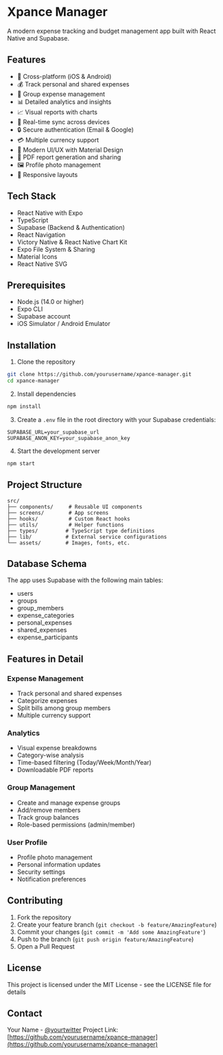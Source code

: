 # Xpance Manager

A modern expense tracking and budget management app built with React Native and Supabase.

## Features

- 📱 Cross-platform (iOS & Android)
- 💰 Track personal and shared expenses
- 👥 Group expense management
- 📊 Detailed analytics and insights
- 📈 Visual reports with charts
- 🔄 Real-time sync across devices
- 🔒 Secure authentication (Email & Google)
- 💳 Multiple currency support
- 📱 Modern UI/UX with Material Design
- 📄 PDF report generation and sharing
- 🖼️ Profile photo management
- 🌙 Responsive layouts

## Tech Stack

- React Native with Expo
- TypeScript
- Supabase (Backend & Authentication)
- React Navigation
- Victory Native & React Native Chart Kit
- Expo File System & Sharing
- Material Icons
- React Native SVG

## Prerequisites

- Node.js (14.0 or higher)
- Expo CLI
- Supabase account
- iOS Simulator / Android Emulator

## Installation

1. Clone the repository

```bash
git clone https://github.com/yourusername/xpance-manager.git
cd xpance-manager
```

2. Install dependencies

```bash
npm install
```

3. Create a `.env` file in the root directory with your Supabase credentials:

```
SUPABASE_URL=your_supabase_url
SUPABASE_ANON_KEY=your_supabase_anon_key
```

4. Start the development server

```bash
npm start
```

## Project Structure

```
src/
├── components/     # Reusable UI components
├── screens/        # App screens
├── hooks/          # Custom React hooks
├── utils/          # Helper functions
├── types/         # TypeScript type definitions
├── lib/           # External service configurations
└── assets/        # Images, fonts, etc.
```

## Database Schema

The app uses Supabase with the following main tables:

- users
- groups
- group_members
- expense_categories
- personal_expenses
- shared_expenses
- expense_participants

## Features in Detail

### Expense Management

- Track personal and shared expenses
- Categorize expenses
- Split bills among group members
- Multiple currency support

### Analytics

- Visual expense breakdowns
- Category-wise analysis
- Time-based filtering (Today/Week/Month/Year)
- Downloadable PDF reports

### Group Management

- Create and manage expense groups
- Add/remove members
- Track group balances
- Role-based permissions (admin/member)

### User Profile

- Profile photo management
- Personal information updates
- Security settings
- Notification preferences

## Contributing

1. Fork the repository
2. Create your feature branch (`git checkout -b feature/AmazingFeature`)
3. Commit your changes (`git commit -m 'Add some AmazingFeature'`)
4. Push to the branch (`git push origin feature/AmazingFeature`)
5. Open a Pull Request

## License

This project is licensed under the MIT License - see the LICENSE file for details

## Contact

Your Name - [@yourtwitter](https://twitter.com/yourtwitter)
Project Link: [https://github.com/yourusername/xpance-manager](https://github.com/yourusername/xpance-manager)
